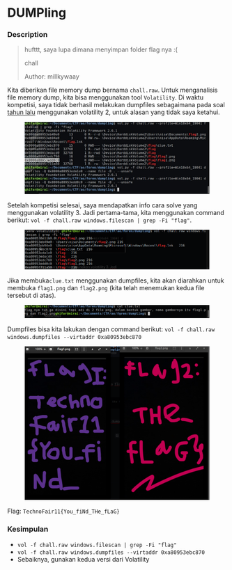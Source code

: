 # DUMPling

### Description

> hufttt, saya lupa dimana menyimpan folder flag nya :(
>
> chall
>
> Author: millkywaay

Kita diberikan file memory dump bernama `chall.raw`. Untuk menganalisis file memory dump, kita bisa menggunakan tool `Volatility`. Di waktu kompetisi, saya tidak berhasil melakukan dumpfiles sebagaimana pada soal [tahun lalu](../../2023/technofair-10/bantu-aku.md) menggunakan volatility 2, untuk alasan yang tidak saya ketahui.

<figure><img src="../../../.gitbook/assets/image (3) (1) (1) (1).png" alt=""><figcaption></figcaption></figure>

Setelah kompetisi selesai, saya mendapatkan info cara solve yang menggunakan volatility 3. Jadi pertama-tama, kita menggunakan command berikut: `vol -f chall.raw windows.filescan | grep -Fi "flag"`.

<figure><img src="../../../.gitbook/assets/image (1) (1) (1) (1) (1) (1).png" alt=""><figcaption></figcaption></figure>

Jika membuka`clue.txt` menggunakan dumpfiles, kita akan diarahkan untuk membuka `flag1.png` dan `flag2.png` (kita telah menemukan kedua file tersebut di atas).

<figure><img src="../../../.gitbook/assets/image (4) (1) (1) (1).png" alt=""><figcaption></figcaption></figure>

Dumpfiles bisa kita lakukan dengan command berikut: `vol -f chall.raw windows.dumpfiles --virtaddr 0xa80953ebc870`

<figure><img src="../../../.gitbook/assets/image (5) (1) (1) (1).png" alt=""><figcaption></figcaption></figure>

Flag: `TechnoFair11{You_fiNd_THe_fLaG}`

### Kesimpulan

* `vol -f chall.raw windows.filescan | grep -Fi "flag"`
* `vol -f chall.raw windows.dumpfiles --virtaddr 0xa80953ebc870`
* Sebaiknya, gunakan kedua versi dari Volatility
